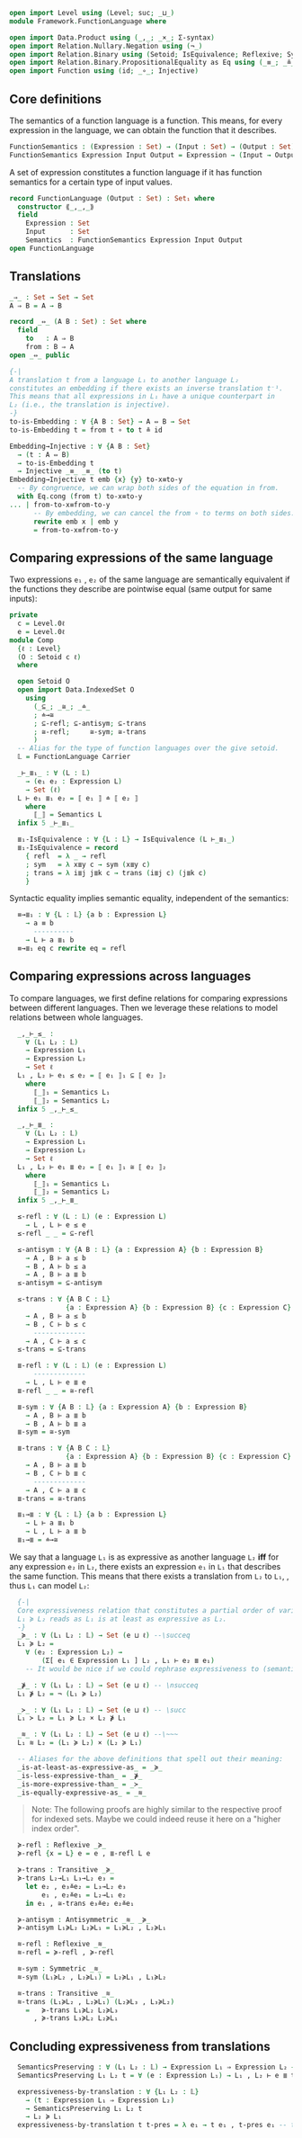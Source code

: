 ```agda
open import Level using (Level; suc; _⊔_)
module Framework.FunctionLanguage where

open import Data.Product using (_,_; _×_; Σ-syntax)
open import Relation.Nullary.Negation using (¬_)
open import Relation.Binary using (Setoid; IsEquivalence; Reflexive; Symmetric; Transitive; Antisymmetric; DecidableEquality)
open import Relation.Binary.PropositionalEquality as Eq using (_≡_; _≗_)
open import Function using (id; _∘_; Injective)
```

## Core definitions

The semantics of a function language is a function.
This means, for every expression in the language, we can
obtain the function that it describes.
```agda
FunctionSemantics : (Expression : Set) → (Input : Set) → (Output : Set) → Set
FunctionSemantics Expression Input Output = Expression → (Input → Output)
```

A set of expression constitutes a function language if it
has function semantics for a certain type of input values.
```agda
record FunctionLanguage (Output : Set) : Set₁ where
  constructor ⟪_,_,_⟫
  field
    Expression : Set
    Input      : Set
    Semantics  : FunctionSemantics Expression Input Output
open FunctionLanguage
```

## Translations

```agda
_⇒_ : Set → Set → Set
A ⇒ B = A → B

record _⇔_ (A B : Set) : Set where
  field
    to   : A ⇒ B
    from : B ⇒ A
open _⇔_ public

{-|
A translation t from a language L₁ to another language L₂
constitutes an embedding if there exists an inverse translation t⁻¹.
This means that all expressions in L₁ have a unique counterpart in
L₂ (i.e., the translation is injective).
-}
to-is-Embedding : ∀ {A B : Set} → A ⇔ B → Set
to-is-Embedding t = from t ∘ to t ≗ id

Embedding→Injective : ∀ {A B : Set}
  → (t : A ⇔ B)
  → to-is-Embedding t
  → Injective _≡_ _≡_ (to t)
Embedding→Injective t emb {x} {y} to-x≡to-y
  -- By congruence, we can wrap both sides of the equation in from.
  with Eq.cong (from t) to-x≡to-y
... | from-to-x≡from-to-y
      -- By embedding, we can cancel the from ∘ to terms on both sides.
      rewrite emb x | emb y
      = from-to-x≡from-to-y
```

## Comparing expressions of the same language

Two expressions `e₁` , `e₂` of the same language are semantically equivalent
if the functions they describe are pointwise equal (same output for same inputs):
```agda
private
  c = Level.0ℓ
  e = Level.0ℓ
module Comp
  {ℓ : Level}
  (O : Setoid c ℓ)
  where

  open Setoid O
  open import Data.IndexedSet O
    using
      (_⊆_; _≅_; _≐_
      ; ≐→≅
      ; ⊆-refl; ⊆-antisym; ⊆-trans
      ; ≅-refl;     ≅-sym; ≅-trans
      )
  -- Alias for the type of function languages over the give setoid.
  𝕃 = FunctionLanguage Carrier

  _⊢_≣₁_ : ∀ (L : 𝕃)
    → (e₁ e₂ : Expression L)
    → Set (ℓ)
  L ⊢ e₁ ≣₁ e₂ = ⟦ e₁ ⟧ ≐ ⟦ e₂ ⟧
    where
      ⟦_⟧ = Semantics L
  infix 5 _⊢_≣₁_

  ≣₁-IsEquivalence : ∀ {L : 𝕃} → IsEquivalence (L ⊢_≣₁_)
  ≣₁-IsEquivalence = record
    { refl  = λ _ → refl
    ; sym   = λ x≣y c → sym (x≣y c)
    ; trans = λ i≣j j≣k c → trans (i≣j c) (j≣k c)
    }
```

Syntactic equality implies semantic equality, independent of the semantics:
```agda
  ≡→≣₁ : ∀ {L : 𝕃} {a b : Expression L}
    → a ≡ b
      ----------
    → L ⊢ a ≣₁ b
  ≡→≣₁ eq c rewrite eq = refl
```

## Comparing expressions across languages

To compare languages, we first define relations for comparing expressions between different languages.
Then we leverage these relations to model relations between whole languages.

```agda
  _,_⊢_≤_ :
    ∀ (L₁ L₂ : 𝕃)
    → Expression L₁
    → Expression L₂
    → Set ℓ
  L₁ , L₂ ⊢ e₁ ≤ e₂ = ⟦ e₁ ⟧₁ ⊆ ⟦ e₂ ⟧₂
    where
      ⟦_⟧₁ = Semantics L₁
      ⟦_⟧₂ = Semantics L₂
  infix 5 _,_⊢_≤_

  _,_⊢_≣_ :
    ∀ (L₁ L₂ : 𝕃)
    → Expression L₁
    → Expression L₂
    → Set ℓ
  L₁ , L₂ ⊢ e₁ ≣ e₂ = ⟦ e₁ ⟧₁ ≅ ⟦ e₂ ⟧₂
    where
      ⟦_⟧₁ = Semantics L₁
      ⟦_⟧₂ = Semantics L₂
  infix 5 _,_⊢_≣_

  ≤-refl : ∀ (L : 𝕃) (e : Expression L)
    → L , L ⊢ e ≤ e
  ≤-refl _ _ = ⊆-refl

  ≤-antisym : ∀ {A B : 𝕃} {a : Expression A} {b : Expression B}
    → A , B ⊢ a ≤ b
    → B , A ⊢ b ≤ a
    → A , B ⊢ a ≣ b
  ≤-antisym = ⊆-antisym

  ≤-trans : ∀ {A B C : 𝕃}
              {a : Expression A} {b : Expression B} {c : Expression C}
    → A , B ⊢ a ≤ b
    → B , C ⊢ b ≤ c
      -------------
    → A , C ⊢ a ≤ c
  ≤-trans = ⊆-trans

  ≣-refl : ∀ (L : 𝕃) (e : Expression L)
      -------------
    → L , L ⊢ e ≣ e
  ≣-refl _ _ = ≅-refl

  ≣-sym : ∀ {A B : 𝕃} {a : Expression A} {b : Expression B}
    → A , B ⊢ a ≣ b
    → B , A ⊢ b ≣ a
  ≣-sym = ≅-sym

  ≣-trans : ∀ {A B C : 𝕃}
              {a : Expression A} {b : Expression B} {c : Expression C}
    → A , B ⊢ a ≣ b
    → B , C ⊢ b ≣ c
      -------------
    → A , C ⊢ a ≣ c
  ≣-trans = ≅-trans

  ≣₁→≣ : ∀ {L : 𝕃} {a b : Expression L}
    → L ⊢ a ≣₁ b
    → L , L ⊢ a ≣ b
  ≣₁→≣ = ≐→≅
```

We say that a language `L₁` is as expressive as another language `L₂` **iff** for any expression `e₂` in `L₂`, there exists an expression `e₁` in `L₁` that describes the same function.
This means that there exists a translation from `L₂` to `L₁`, , thus `L₁` can model `L₂`:
```agda
  {-|
  Core expressiveness relation that constitutes a partial order of variability languages.
  L₁ ≽ L₂ reads as L₁ is at least as expressive as L₂.
  -}
  _≽_ : ∀ (L₁ L₂ : 𝕃) → Set (e ⊔ ℓ) --\succeq
  L₁ ≽ L₂ =
    ∀ (e₂ : Expression L₂) →
        (Σ[ e₁ ∈ Expression L₁ ] L₂ , L₁ ⊢ e₂ ≣ e₁)
    -- It would be nice if we could rephrase expressiveness to (semantics L₂) ⊆ (semantics L₁) but first we have to generalize our multisets somehow to allow keys in the source set.

  _⋡_ : ∀ (L₁ L₂ : 𝕃) → Set (e ⊔ ℓ) -- \nsucceq
  L₁ ⋡ L₂ = ¬ (L₁ ≽ L₂)

  _≻_ : ∀ (L₁ L₂ : 𝕃) → Set (e ⊔ ℓ) -- \succ
  L₁ ≻ L₂ = L₁ ≽ L₂ × L₂ ⋡ L₁

  _≋_ : ∀ (L₁ L₂ : 𝕃) → Set (e ⊔ ℓ) --\~~~
  L₁ ≋ L₂ = (L₁ ≽ L₂) × (L₂ ≽ L₁)

  -- Aliases for the above definitions that spell out their meaning:
  _is-at-least-as-expressive-as_ = _≽_
  _is-less-expressive-than_ = _⋡_
  _is-more-expressive-than_ = _≻_
  _is-equally-expressive-as_ = _≋_
```

> Note: The following proofs are highly similar to the respective proof for indexed sets.
> Maybe we could indeed reuse it here on a "higher index order".

```agda
  ≽-refl : Reflexive _≽_
  ≽-refl {x = L} e = e , ≣-refl L e

  ≽-trans : Transitive _≽_
  ≽-trans L₂→L₁ L₃→L₂ e₃ =
    let e₂ , e₃≚e₂ = L₃→L₂ e₃
        e₁ , e₂≚e₁ = L₂→L₁ e₂
    in e₁ , ≅-trans e₃≚e₂ e₂≚e₁

  ≽-antisym : Antisymmetric _≋_ _≽_
  ≽-antisym L₁≽L₂ L₂≽L₁ = L₁≽L₂ , L₂≽L₁

  ≋-refl : Reflexive _≋_
  ≋-refl = ≽-refl , ≽-refl

  ≋-sym : Symmetric _≋_
  ≋-sym (L₁≽L₂ , L₂≽L₁) = L₂≽L₁ , L₁≽L₂

  ≋-trans : Transitive _≋_
  ≋-trans (L₁≽L₂ , L₂≽L₁) (L₂≽L₃ , L₃≽L₂)
    =   ≽-trans L₁≽L₂ L₂≽L₃
      , ≽-trans L₃≽L₂ L₂≽L₁
```

## Concluding expressiveness from translations

```agda
  SemanticsPreserving : ∀ (L₁ L₂ : 𝕃) → Expression L₁ ⇒ Expression L₂ → Set (e ⊔ ℓ)
  SemanticsPreserving L₁ L₂ t = ∀ (e : Expression L₁) → L₁ , L₂ ⊢ e ≣ t e

  expressiveness-by-translation : ∀ {L₁ L₂ : 𝕃}
    → (t : Expression L₁ ⇒ Expression L₂)
    → SemanticsPreserving L₁ L₂ t
    → L₂ ≽ L₁
  expressiveness-by-translation t t-pres = λ e₁ → t e₁ , t-pres e₁ -- this implementation is very similar to ⊆[]→⊆
```
